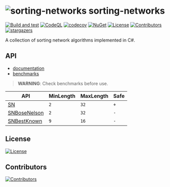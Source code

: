 ﻿# ![sorting-networks](icon.png) sorting-networks

[![Build and test](https://github.com/petarpetrovt/sorting-networks/workflows/Build%20and%20test/badge.svg?branch=master)](https://github.com/petarpetrovt/sorting-networks/actions?query=workflow%3ABuild)
[![CodeQL](https://github.com/petarpetrovt/sorting-networks/workflows/CodeQL/badge.svg?branch=master)](https://github.com/petarpetrovt/sorting-networks/actions?query=workflow%3ACodeQL)
[![codecov](https://codecov.io/gh/petarpetrovt/sorting-networks/branch/master/graph/badge.svg?token=nzdk7N3iVY)](https://codecov.io/gh/petarpetrovt/sorting-networks)
[![NuGet](https://img.shields.io/nuget/v/SortingNetworks.svg)](https://www.nuget.org/packages/SortingNetworks)
[![License](https://app.fossa.com/api/projects/git%2Bgithub.com%2Fpetarpetrovt%2Fsorting-networks.svg?type=shield)](https://app.fossa.com/projects/git%2Bgithub.com%2Fpetarpetrovt%2Fsorting-networks?ref=badge_shield)
[![Contributors](https://img.shields.io/github/contributors/petarpetrovt/sorting-networks?color=brightgreen)](https://github.com/petarpetrovt/sorting-networks/graphs/contributors)
[![stargazers](https://img.shields.io/github/stars/petarpetrovt/sorting-networks?color=brightgreen)](https://github.com/petarpetrovt/sorting-networks/stargazers)

A collection of sorting network algorithms implemented in C#.

## API

* [documentation](docs/api/index.md)
* [benchmarks](docs/benchmarks/README.md)

>  **WARNING**: Check benchmarks before use.

| API | MinLength | MaxLength | Safe |
| --- | ----------| --------- | ------ |
| [SN](docs/api/net7.0/SortingNetworks.SN.md) | `2` | `32` | `+` |
| [SNBoseNelson](docs/api/net7.0/SortingNetworks.SNBoseNelson.md) | `2` | `32` | `-` |
| [SNBestKnown](docs/api/net7.0/SortingNetworks.SNBestKnown.md) | `9` | `16` | `-` |

## License

[![License](https://app.fossa.com/api/projects/git%2Bgithub.com%2Fpetarpetrovt%2Fsorting-networks.svg?type=large)](https://app.fossa.com/projects/git%2Bgithub.com%2Fpetarpetrovt%2Fsorting-networks?ref=badge_large)


## Contributors

[![Contributors](https://contributors-img.web.app/image?repo=petarpetrovt/sorting-networks)](https://github.com/petarpetrovt/sorting-networks/graphs/contributors)
